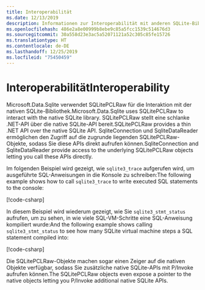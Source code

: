 ```yaml
---
title: Interoperabilität
ms.date: 12/13/2019
description: Informationen zur Interoperabilität mit anderen SQLite-Bibliotheken
ms.openlocfilehash: 486e2a8e00999b8ebe9c85a5fcc1539c514676d3
ms.sourcegitcommit: 30a558d23e3ac5a52071121a52c305c85fe15726
ms.translationtype: HT
ms.contentlocale: de-DE
ms.lasthandoff: 12/25/2019
ms.locfileid: "75450459"
---
```

# <a name="interoperability"></a><span data-ttu-id="4f5b8-103">Interoperabilität</span><span class="sxs-lookup"><span data-stu-id="4f5b8-103">Interoperability</span></span>

<span data-ttu-id="4f5b8-104">Microsoft.Data.Sqlite verwendet SQLitePCLRaw für die Interaktion mit der nativen SQLite-Bibliothek.</span><span class="sxs-lookup"><span data-stu-id="4f5b8-104">Microsoft.Data.Sqlite uses SQLitePCLRaw to interact with the native SQLite library.</span></span> <span data-ttu-id="4f5b8-105">SQLitePCLRaw stellt eine schlanke .NET-API über die native SQLite-API bereit.</span><span class="sxs-lookup"><span data-stu-id="4f5b8-105">SQLitePCLRaw provides a thin .NET API over the native SQLite API.</span></span> <span data-ttu-id="4f5b8-106">SqliteConnection und SqliteDataReader ermöglichen den Zugriff auf die zugrunde liegenden SQLitePCLRaw-Objekte, sodass Sie diese APIs direkt aufrufen können.</span><span class="sxs-lookup"><span data-stu-id="4f5b8-106">SqliteConnection and SqliteDataReader provide access to the underlying SQLitePCLRaw objects letting you call these APIs directly.</span></span>

<span data-ttu-id="4f5b8-107">Im folgenden Beispiel wird gezeigt, wie `sqlite3_trace` aufgerufen wird, um ausgeführte SQL-Anweisungen in die Konsole zu schreiben:</span><span class="sxs-lookup"><span data-stu-id="4f5b8-107">The following example shows how to call `sqlite3_trace` to write executed SQL statements to the console:</span></span>

[!code-csharp[](../../../../samples/snippets/standard/data/sqlite/InteropSample/Program.cs?name=snippet_Trace)]

<span data-ttu-id="4f5b8-108">In diesem Beispiel wird wiederum gezeigt, wie Sie `sqlite3_stmt_status` aufrufen, um zu sehen, in wie viele SQL-VM-Schritte eine SQL-Anweisung kompiliert wurde:</span><span class="sxs-lookup"><span data-stu-id="4f5b8-108">And the following example shows calling `sqlite3_stmt_status` to see how many SQLite virtual machine steps a SQL statement compiled into:</span></span>

[!code-csharp[](../../../../samples/snippets/standard/data/sqlite/InteropSample/Program.cs?name=snippet_StatementStatus)]

<span data-ttu-id="4f5b8-109">Die SQLitePCLRaw-Objekte machen sogar einen Zeiger auf die nativen Objekte verfügbar, sodass Sie zusätzliche native SQLite-APIs mit P/Invoke aufrufen können.</span><span class="sxs-lookup"><span data-stu-id="4f5b8-109">The SQLitePCLRaw objects even expose a pointer to the native objects letting you P/Invoke additional native SQLite APIs.</span></span>
